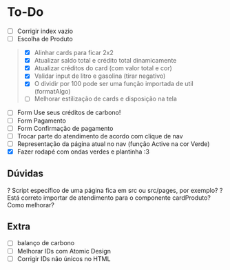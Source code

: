 # To-Do

- [ ] Corrigir index vazio
- [ ] Escolha de Produto
> - [X] Alinhar cards para ficar 2x2
> - [X] Atualizar saldo total e crédito total dinamicamente
> - [X] Atualizar créditos do card (com valor total e cor)
> - [X] Validar input de litro e gasolina (tirar negativo)
> - [X] O dividir por 100 pode ser uma função importada de util (formatAlgo)
> - [ ] Melhorar estilização de cards e disposição na tela
- [ ] Form Use seus créditos de carbono!
- [ ] Form Pagamento
- [ ] Form Confirmação de pagamento
- [ ] Trocar parte do atendimento de acordo com clique de nav
- [ ] Representação da página atual no nav (função Active na cor Verde)
- [X] Fazer rodapé com ondas verdes e plantinha :3 

## Dúvidas
? Script específico de uma página fica em src ou src/pages, por exemplo?
? Está correto importar de atendimento para o componente cardProduto? Como melhorar?

## Extra
- [ ] balanço de carbono
- [ ] Melhorar IDs com Atomic Design
- [ ] Corrigir IDs não únicos no HTML